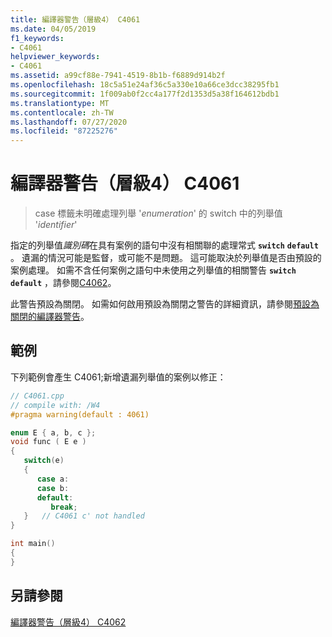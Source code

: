 ```yaml
---
title: 編譯器警告（層級4） C4061
ms.date: 04/05/2019
f1_keywords:
- C4061
helpviewer_keywords:
- C4061
ms.assetid: a99cf88e-7941-4519-8b1b-f6889d914b2f
ms.openlocfilehash: 18c5a51e24af36c5a330e10a66ce3dcc38295fb1
ms.sourcegitcommit: 1f009ab0f2cc4a177f2d1353d5a38f164612bdb1
ms.translationtype: MT
ms.contentlocale: zh-TW
ms.lasthandoff: 07/27/2020
ms.locfileid: "87225276"
---
```

# <a name="compiler-warning-level-4-c4061"></a>編譯器警告（層級4） C4061

> case 標籤未明確處理列舉 '*enumeration*' 的 switch 中的列舉值 '*identifier*'

指定的列舉值*識別碼*在具有案例的語句中沒有相關聯的處理常式 **`switch`** **`default`** 。 遺漏的情況可能是監督，或可能不是問題。 這可能取決於列舉值是否由預設的案例處理。 如需不含任何案例之語句中未使用之列舉值的相關警告 **`switch`** **`default`** ，請參閱[C4062](compiler-warning-level-4-c4062.md)。

此警告預設為關閉。 如需如何啟用預設為關閉之警告的詳細資訊，請參閱[預設為關閉的編譯器警告](../../preprocessor/compiler-warnings-that-are-off-by-default.md)。

## <a name="example"></a>範例

下列範例會產生 C4061;新增遺漏列舉值的案例以修正：

```cpp
// C4061.cpp
// compile with: /W4
#pragma warning(default : 4061)

enum E { a, b, c };
void func ( E e )
{
   switch(e)
   {
      case a:
      case b:
      default:
         break;
   }   // C4061 c' not handled
}

int main()
{
}
```

## <a name="see-also"></a>另請參閱

[編譯器警告（層級4） C4062](compiler-warning-level-4-c4062.md)

